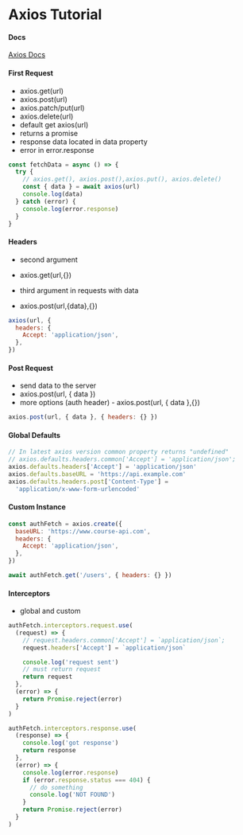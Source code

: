 # Axios Tutorial

#### Docs

[Axios Docs](https://axios-http.com/docs/intro)

#### First Request

- axios.get(url)
- axios.post(url)
- axios.patch/put(url)
- axios.delete(url)
- default get axios(url)
- returns a promise
- response data located in data property
- error in error.response

```js
const fetchData = async () => {
  try {
    // axios.get(), axios.post(),axios.put(), axios.delete()
    const { data } = await axios(url)
    console.log(data)
  } catch (error) {
    console.log(error.response)
  }
}
```

#### Headers

- second argument
- axios.get(url,{})

- third argument in requests with data
- axios.post(url,{data},{})

```js
axios(url, {
  headers: {
    Accept: 'application/json',
  },
})
```

#### Post Request

- send data to the server
- axios.post(url, { data })
- more options (auth header) - axios.post(url, { data },{})

```js
axios.post(url, { data }, { headers: {} })
```

#### Global Defaults

```js
// In latest axios version common property returns "undefined"
// axios.defaults.headers.common['Accept'] = 'application/json';
axios.defaults.headers['Accept'] = 'application/json'
axios.defaults.baseURL = 'https://api.example.com'
axios.defaults.headers.post['Content-Type'] =
  'application/x-www-form-urlencoded'
```

#### Custom Instance

```js
const authFetch = axios.create({
  baseURL: 'https://www.course-api.com',
  headers: {
    Accept: 'application/json',
  },
})

await authFetch.get('/users', { headers: {} })
```

#### Interceptors

- global and custom

```js
authFetch.interceptors.request.use(
  (request) => {
    // request.headers.common['Accept'] = `application/json`;
    request.headers['Accept'] = `application/json`

    console.log('request sent')
    // must return request
    return request
  },
  (error) => {
    return Promise.reject(error)
  }
)

authFetch.interceptors.response.use(
  (response) => {
    console.log('got response')
    return response
  },
  (error) => {
    console.log(error.response)
    if (error.response.status === 404) {
      // do something
      console.log('NOT FOUND')
    }
    return Promise.reject(error)
  }
)
```
